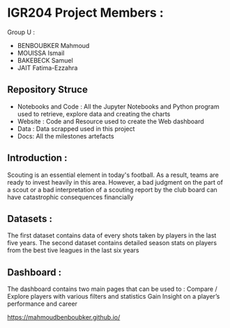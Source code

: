 # IGR204 Project Members :

Group U :
- BENBOUBKER Mahmoud
- MOUISSA Ismail
- BAKEBECK Samuel
- JAIT Fatima-Ezzahra

## Repository Struce

* Notebooks and Code : All the Jupyter Notebooks and Python program used to retrieve, explore data and creating the charts
* Website : Code and Resource used to create the Web dashboard
* Data : Data scrapped used in this project
* Docs: All the milestones artefacts


## Introduction :
Scouting is an essential element in today's football. As a result, teams are ready to invest heavily in this area. However, a bad judgment on the part of a scout or a bad interpretation of a scouting report by the club board can have catastrophic consequences financially

## Datasets :
The first dataset contains data of every shots taken by players in the last five years.
The second dataset contains detailed season stats on players from the best tive leagues in the last six years

## Dashboard :
The dashboard contains two main pages that can be used to :
Compare / Explore players with various filters and statistics
Gain Insight on a player’s performance and career

https://mahmoudbenboubker.github.io/